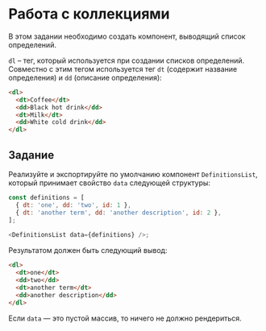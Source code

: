 # Работа с коллекциями

В этом задании необходимо создать компонент, выводящий список определений.

`dl` – тег, который используется при создании списков определений. Совместно с этим тегом используется тег `dt` (содержит название определения) и `dd` (описание определения):

```html
<dl>
  <dt>Coffee</dt>
  <dd>Black hot drink</dd>
  <dt>Milk</dt>
  <dd>White cold drink</dd>
</dl>
```

## Задание

Реализуйте и экспортируйте по умолчанию компонент `DefinitionsList`, который принимает свойство `data` следующей структуры:

```js
const definitions = [
  { dt: 'one', dd: 'two', id: 1 },
  { dt: 'another term', dd: 'another description', id: 2 },
];
 
<DefinitionsList data={definitions} />;
```

Результатом должен быть следующий вывод:

```html
<dl>
  <dt>one</dt>
  <dd>two</dd>
  <dt>another term</dt>
  <dd>another description</dd>
</dl>
```

Если `data` — это пустой массив, то ничего не должно рендериться.